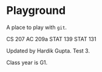 # Playground

A place to play with `git`.

CS 207
AC 209a
STAT 139
STAT 131

Updated by Hardik Gupta. Test 3.

Class year is G1.
